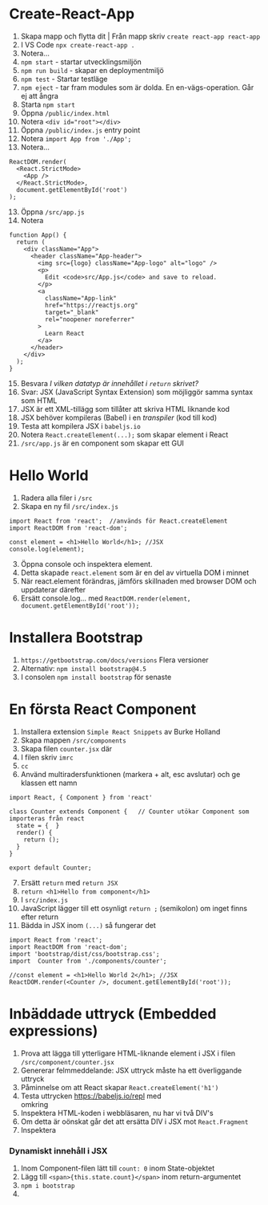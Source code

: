 # Create-React-App

1. Skapa mapp och flytta dit | Från mapp skriv ```create react-app react-app```
2. I VS Code ```npx create-react-app .```
3. Notera...
4. ```npm start``` - startar utvecklingsmiljön
5. ```npm run build``` - skapar en deploymentmiljö
6. ```npm test``` - Startar testläge
7. ```npm eject``` - tar fram modules som är dolda. En en-vägs-operation. Går ej att ångra
8. Starta ```npm start```
9. Öppna ```/public/index.html```
10. Notera ```<div id="root"></div>```
11. Öppna ```/public/index.js``` entry point 
12. Notera ```import App from './App';```
13. Notera...

```
ReactDOM.render(
  <React.StrictMode>
    <App />
  </React.StrictMode>,
  document.getElementById('root')
);
```

13. Öppna ```/src/app.js```
14. Notera

```
function App() {
  return (
    <div className="App">
      <header className="App-header">
        <img src={logo} className="App-logo" alt="logo" />
        <p>
          Edit <code>src/App.js</code> and save to reload.
        </p>
        <a
          className="App-link"
          href="https://reactjs.org"
          target="_blank"
          rel="noopener noreferrer"
        >
          Learn React
        </a>
      </header>
    </div>
  );
}
```

15. Besvara *I vilken datatyp är innehållet i ```return``` skrivet?*
17. Svar: JSX (JavaScript Syntax Extension) som möjliggör samma syntax som HTML
18. JSX är ett XML-tillägg som tillåter att skriva HTML liknande kod
19. JSX behöver kompileras (Babel) i en *transpiler* (kod till kod)
20. Testa att kompilera JSX i ```babeljs.io```
21. Notera ```React.createElement(...);``` som skapar element i React
22. ```/src/app.js``` är en component som skapar ett GUI

# Hello World

1. Radera alla filer i ```/src```
2. Skapa en ny fil ```/src/index.js```

```
import React from 'react';  //används för React.createElement
import ReactDOM from 'react-dom';

const element = <h1>Hello World</h1>; //JSX
console.log(element);
```

3. Öppna console och inspektera element. 
4. Detta skapade ```react.element``` som är en del av virtuella DOM i minnet
5. När react.element förändras, jämförs skillnaden med browser DOM och uppdaterar därefter
6. Ersätt console.log... med ```ReactDOM.render(element, document.getElementById('root'));```

# Installera Bootstrap

1. ```https://getbootstrap.com/docs/versions``` Flera versioner
2. Alternativ: ```npm install bootstrap@4.5```
3. I consolen ```npm install bootstrap``` för senaste

# En första React Component

1. Installera extension ```Simple React Snippets``` av Burke Holland
2. Skapa mappen ```/src/components```
3. Skapa filen ```counter.jsx``` där
4. I filen skriv ```imrc```
5. ```cc```
6. Använd multiradersfunktionen (markera + alt, esc avslutar) och ge klassen ett namn

```
import React, { Component } from 'react'

class Counter extends Component {   // Counter utökar Component som importeras från react
  state = {  } 
  render() { 
    return ();
  }
}
 
export default Counter;
```

7. Ersätt ```return``` med ```return JSX```
8. ```return <h1>Hello from component</h1>```
9. I ```src/index.js``` 
10. JavaScript lägger till ett osynligt ```return ;``` (semikolon) om inget finns efter return
11. Bädda in JSX inom ```(...)``` så fungerar det


```
import React from 'react';
import ReactDOM from 'react-dom';
import 'bootstrap/dist/css/bootstrap.css';
import  Counter from './components/counter';

//const element = <h1>Hello World 2</h1>; //JSX
ReactDOM.render(<Counter />, document.getElementById('root'));
```

# Inbäddade uttryck (Embedded expressions)

1. Prova att lägga till ytterligare HTML-liknande element i JSX i filen ```/src/component/counter.jsx```
2. Genererar felmmeddelande: JSX uttryck måste ha ett överliggande uttryck
3. Påminnelse om att React skapar ```React.createElement('h1')```
4. Testa uttrycken https://babeljs.io/repl med <div> omkring
5. Inspektera HTML-koden i webbläsaren, nu har vi två DIV's
6. Om detta är oönskat går det att ersätta DIV i JSX mot ```React.Fragment```
7. Inspektera
  
### Dynamiskt innehåll i JSX
  
1. Inom Component-filen lätt till ```count: 0``` inom State-objektet
2. Lägg till ```<span>{this.state.count}</span>``` inom return-argumentet
24. ```npm i bootstrap```
25. 
